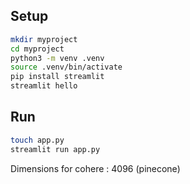 ## Setup

```sh
mkdir myproject
cd myproject
python3 -m venv .venv
source .venv/bin/activate
pip install streamlit
streamlit hello
```

## Run

```sh
touch app.py
streamlit run app.py
```

Dimensions for cohere : 4096 (pinecone)
